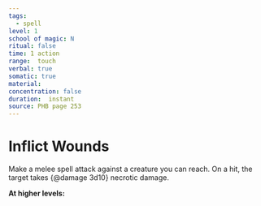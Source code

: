 ```yaml
---
tags:
  - spell
level: 1
school of magic: N
ritual: false
time: 1 action
range:  touch
verbal: true
somatic: true
material: 
concentration: false
duration:  instant
source: PHB page 253
---
```

# Inflict Wounds
Make a melee spell attack against a creature you can reach. On a hit, the target takes {@damage 3d10} necrotic damage.

**At higher levels:** 